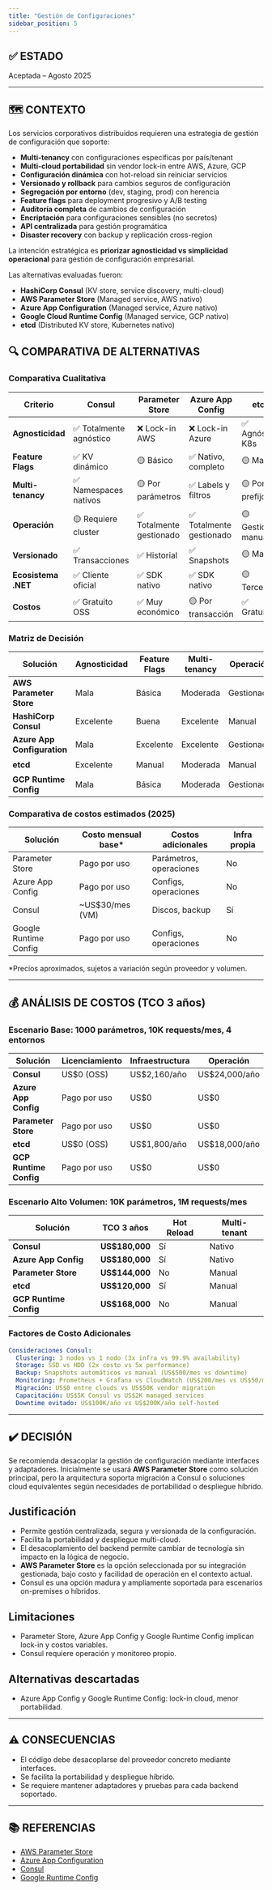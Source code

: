 ```yaml
---
title: "Gestión de Configuraciones"
sidebar_position: 5
---
```


## ✅ ESTADO

Aceptada – Agosto 2025

---

## 🗺️ CONTEXTO

Los servicios corporativos distribuidos requieren una estrategia de gestión de configuración que soporte:

- **Multi-tenancy** con configuraciones específicas por país/tenant
- **Multi-cloud portabilidad** sin vendor lock-in entre AWS, Azure, GCP
- **Configuración dinámica** con hot-reload sin reiniciar servicios
- **Versionado y rollback** para cambios seguros de configuración
- **Segregación por entorno** (dev, staging, prod) con herencia
- **Feature flags** para deployment progresivo y A/B testing
- **Auditoría completa** de cambios de configuración
- **Encriptación** para configuraciones sensibles (no secretos)
- **API centralizada** para gestión programática
- **Disaster recovery** con backup y replicación cross-region

La intención estratégica es **priorizar agnosticidad vs simplicidad operacional** para gestión de configuración empresarial.

Las alternativas evaluadas fueron:

- **HashiCorp Consul** (KV store, service discovery, multi-cloud)
- **AWS Parameter Store** (Managed service, AWS nativo)
- **Azure App Configuration** (Managed service, Azure nativo)
- **Google Cloud Runtime Config** (Managed service, GCP nativo)
- **etcd** (Distributed KV store, Kubernetes nativo)

## 🔍 COMPARATIVA DE ALTERNATIVAS

### Comparativa Cualitativa

| Criterio | Consul | Parameter Store | Azure App Config | etcd | GCP Runtime |
|----------|--------|-----------------|------------------|------|-------------|
| **Agnosticidad** | ✅ Totalmente agnóstico | ❌ Lock-in AWS | ❌ Lock-in Azure | ✅ Agnóstico K8s | ❌ Lock-in GCP |
| **Feature Flags** | ✅ KV dinámico | 🟡 Básico | ✅ Nativo, completo | 🟡 Manual | 🟡 Básico |
| **Multi-tenancy** | ✅ Namespaces nativos | 🟡 Por parámetros | ✅ Labels y filtros | 🟡 Por prefijos | 🟡 Por proyectos |
| **Operación** | 🟡 Requiere cluster | ✅ Totalmente gestionado | ✅ Totalmente gestionado | 🟡 Gestión manual | ✅ Gestionado |
| **Versionado** | ✅ Transacciones | ✅ Historial | ✅ Snapshots | 🟡 Manual | ✅ Versionado |
| **Ecosistema .NET** | ✅ Cliente oficial | ✅ SDK nativo | ✅ SDK nativo | 🟡 Terceros | 🟡 Básico |
| **Costos** | ✅ Gratuito OSS | ✅ Muy económico | 🟡 Por transacción | ✅ Gratuito | 🟡 Por uso |

### Matriz de Decisión

| Solución | Agnosticidad | Feature Flags | Multi-tenancy | Operación | Recomendación |
|----------|--------------|---------------|---------------|-----------|---------------|
| **AWS Parameter Store** | Mala | Básica | Moderada | Gestionada | ✅ **Seleccionada** |
| **HashiCorp Consul** | Excelente | Buena | Excelente | Manual | 🟡 Alternativa |
| **Azure App Configuration** | Mala | Excelente | Excelente | Gestionada | 🟡 Considerada |
| **etcd** | Excelente | Manual | Moderada | Manual | 🟡 Considerada |
| **GCP Runtime Config** | Mala | Básica | Moderada | Gestionada | ❌ Descartada |

### Comparativa de costos estimados (2025)

| Solución             | Costo mensual base* | Costos adicionales         | Infra propia |
|----------------------|---------------------|---------------------------|--------------|
| Parameter Store      | Pago por uso        | Parámetros, operaciones   | No           |
| Azure App Config     | Pago por uso        | Configs, operaciones      | No           |
| Consul               | ~US$30/mes (VM)     | Discos, backup            | Sí           |
| Google Runtime Config| Pago por uso        | Configs, operaciones      | No           |

*Precios aproximados, sujetos a variación según proveedor y volumen.

---

## 💰 ANÁLISIS DE COSTOS (TCO 3 años)

### Escenario Base: 1000 parámetros, 10K requests/mes, 4 entornos

| Solución | Licenciamiento | Infraestructura | Operación | TCO 3 años |
|----------|----------------|-----------------|-----------|------------|
| **Consul** | US$0 (OSS) | US$2,160/año | US$24,000/año | **US$78,480** |
| **Azure App Config** | Pago por uso | US$0 | US$0 | **US$1,800/año** |
| **Parameter Store** | Pago por uso | US$0 | US$0 | **US$1,440/año** |
| **etcd** | US$0 (OSS) | US$1,800/año | US$18,000/año | **US$59,400** |
| **GCP Runtime Config** | Pago por uso | US$0 | US$0 | **US$1,680/año** |

### Escenario Alto Volumen: 10K parámetros, 1M requests/mes

| Solución | TCO 3 años | Hot Reload | Multi-tenant |
|----------|------------|------------|---------------|
| **Consul** | **US$180,000** | Sí | Nativo |
| **Azure App Config** | **US$180,000** | Sí | Nativo |
| **Parameter Store** | **US$144,000** | No | Manual |
| **etcd** | **US$120,000** | Sí | Manual |
| **GCP Runtime Config** | **US$168,000** | No | Manual |

### Factores de Costo Adicionales

```yaml
Consideraciones Consul:
  Clustering: 3 nodos vs 1 nodo (3x infra vs 99.9% availability)
  Storage: SSD vs HDD (2x costo vs 5x performance)
  Backup: Snapshots automáticos vs manual (US$500/mes vs downtime)
  Monitoring: Prometheus + Grafana vs CloudWatch (US$200/mes vs US$50/mes)
  Migración: US$0 entre clouds vs US$50K vendor migration
  Capacitación: US$5K Consul vs US$2K managed services
  Downtime evitado: US$100K/año vs US$200K/año self-hosted
```

---

## ✔️ DECISIÓN

Se recomienda desacoplar la gestión de configuración mediante interfaces y adaptadores. Inicialmente se usará **AWS Parameter Store** como solución principal, pero la arquitectura soporta migración a Consul o soluciones cloud equivalentes según necesidades de portabilidad o despliegue híbrido.

## Justificación

- Permite gestión centralizada, segura y versionada de la configuración.
- Facilita la portabilidad y despliegue multi-cloud.
- El desacoplamiento del backend permite cambiar de tecnología sin impacto en la lógica de negocio.
- **AWS Parameter Store** es la opción seleccionada por su integración gestionada, bajo costo y facilidad de operación en el contexto actual.
- Consul es una opción madura y ampliamente soportada para escenarios on-premises o híbridos.

## Limitaciones

- Parameter Store, Azure App Config y Google Runtime Config implican lock-in y costos variables.
- Consul requiere operación y monitoreo propio.

## Alternativas descartadas

- Azure App Config y Google Runtime Config: lock-in cloud, menor portabilidad.

---

## ⚠️ CONSECUENCIAS

- El código debe desacoplarse del proveedor concreto mediante interfaces.
- Se facilita la portabilidad y despliegue híbrido.
- Se requiere mantener adaptadores y pruebas para cada backend soportado.

---

## 📚 REFERENCIAS

- [AWS Parameter Store](https://aws.amazon.com/systems-manager/features/#Parameter_Store)
- [Azure App Configuration](https://azure.microsoft.com/en-us/services/app-configuration/)
- [Consul](https://www.consul.io/)
- [Google Runtime Config](https://cloud.google.com/deployment-manager/runtime-configurator)

